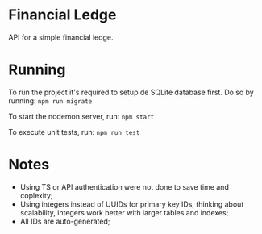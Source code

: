 # Financial Ledge
API for a simple financial ledge.

# Running

To run the project it's required to setup de SQLite database first. Do so by running:
`npm run migrate`

To start the nodemon server, run:
`npm start`

To execute unit tests, run:
`npm run test`

# Notes

- Using TS or API authentication were not done to save time and coplexity;
- Using integers instead of UUIDs for primary key IDs, thinking about scalability, integers work better with larger tables and indexes;
- All IDs are auto-generated;
